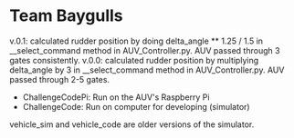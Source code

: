 # Team Baygulls
v.0.1: calculated rudder position by doing delta_angle ** 1.25 / 1.5 in __select_command method in AUV_Controller.py. AUV passed through 3 gates consistently.
v.0.0: calculated rudder position by multiplying delta_angle by 3 in __select_command method in AUV_Controller.py. AUV passed through 2-5 gates.

- ChallengeCodePi: Run on the AUV's Raspberry Pi
- ChallengeCode: Run on computer for developing (simulator)

vehicle_sim and vehicle_code are older versions of the simulator.